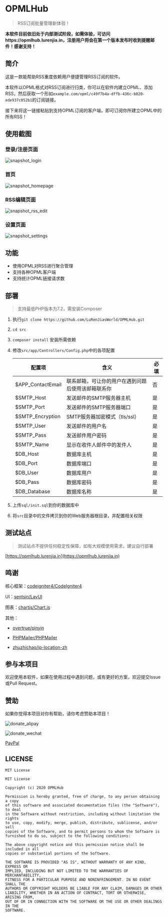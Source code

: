 # OPMLHub

> RSS订阅批量管理新体验！

**本软件目前依旧处于内部测试阶段，如需体验，可访问https://opmlhub.lurenjia.in，注册用户将会在第一个版本发布时收到提醒邮件！感谢支持！**

## 简介

这是一款能帮助RSS重度依赖用户便捷管理RSS订阅的软件。

本软件以OPML格式对RSS订阅进行归类，你可以在软件内建立OPML、添加RSS，然后获取一个形如`example.com/opml/c49f7b4a-dffb-436c-b020-ede937c052b1`的订阅链接。

接下来将这一链接粘贴到支持OPML订阅的客户端，即可订阅你所建立OPML中的所有RSS！

## 使用截图

### 登录/注册页面
![snapshot_login](images/snapshot_login.png)

### 首页
![snapshot_homepage](images/snapshot_homepage.png)

### RSS编辑页面
![snapshot_rss_edit](images/snapshot_rss_edit.png)

### 设置页面
![snapshot_settings](images/snapshot_settings.png)

## 功能

- 使用OPML对RSS进行聚合管理
- 支持各种OPML客户端
- 支持统计OPML链接请求数

## 部署

> 支持最低PHP版本为7.2，需安装Composer

1. 执行`git clone https://github.com/LuRenJiasWorld/OPMLHub.git`

2. `cd src`

3. `composer install` 安装所需依赖

4. 修改`src/app/Controllers/Config.php`中的各项配置

   | 配置项            | 含义                                               | 必填 |
   | ----------------- | -------------------------------------------------- | ---- |
   | $APP_ContactEmail | 联系邮箱，可让你的用户在遇到问题后使用该邮箱联系你 | 否   |
   | $SMTP_Host        | 发送邮件的SMTP服务器主机                           | 是   |
   | $SMTP_Port        | 发送邮件的SMTP服务器端口                           | 是   |
   | $SMTP_Encryption  | SMTP服务器加密模式（tls/ssl）                      | 是   |
   | $SMTP_User        | 发送邮件的用户名                                   | 是   |
   | $SMTP_Pass        | 发送邮件用户密码                                   | 是   |
   | $SMTP_Name        | 显示在收件人邮件中的发件人                         | 是   |
   | $DB_Host          | 数据库主机                                         | 是   |
   | $DB_Port          | 数据库端口                                         | 是   |
   | $DB_User          | 数据库用户                                         | 是   |
   | $DB_Pass          | 数据库密码                                         | 是   |
   | $DB_Database      | 数据库名称                                         | 是   |

5. 上传`sql/init.sql`到你的数据库中

6. 将`src`目录中的文件拷贝到你的Web服务器根目录，并配置相关权限

## 测试站点

> 测试站点不提供任何稳定性保障，如有大规模使用需求，建议自行部署

[https://opmlhub.lurenjia.in](https://opmlhub.lurenjia.in)

## 鸣谢

核心框架：[codeigniter4/CodeIgniter4](https://github.com/codeigniter4/CodeIgniter4)

UI：[sentsin/LayUI](https://github.com/sentsin/layui)

图表：[chartjs/Chart.js](https://github.com/chartjs/Chart.js)

其他：

- [overtrue/pinyin](https://github.com/overtrue/pinyin)

- [PHPMailer/PHPMailer](https://github.com/PHPMailer/PHPMailer)

- [zhuzhichao/ip-location-zh](https://github.com/zhuzhichao/ip-location-zh)

## 参与本项目

欢迎使用本软件，如果在使用过程中遇到问题，或有更好的方案，欢迎提交Issue或Pull Request。

## 赞助

如果你觉得本项目对你有帮助，请你考虑赞助本项目！

![donate_alipay](images/donate_alipay.png)

![donate_wechat](images/donate_wechat.png)

[PayPal](https://www.paypal.me/lurenjia)

## LICENSE

`MIT License`

```
MIT License

Copyright (c) 2020 OPMLHub

Permission is hereby granted, free of charge, to any person obtaining a copy
of this software and associated documentation files (the "Software"), to deal
in the Software without restriction, including without limitation the rights
to use, copy, modify, merge, publish, distribute, sublicense, and/or sell
copies of the Software, and to permit persons to whom the Software is
furnished to do so, subject to the following conditions:

The above copyright notice and this permission notice shall be included in all
copies or substantial portions of the Software.

THE SOFTWARE IS PROVIDED "AS IS", WITHOUT WARRANTY OF ANY KIND, EXPRESS OR
IMPLIED, INCLUDING BUT NOT LIMITED TO THE WARRANTIES OF MERCHANTABILITY,
FITNESS FOR A PARTICULAR PURPOSE AND NONINFRINGEMENT. IN NO EVENT SHALL THE
AUTHORS OR COPYRIGHT HOLDERS BE LIABLE FOR ANY CLAIM, DAMAGES OR OTHER
LIABILITY, WHETHER IN AN ACTION OF CONTRACT, TORT OR OTHERWISE, ARISING FROM,
OUT OF OR IN CONNECTION WITH THE SOFTWARE OR THE USE OR OTHER DEALINGS IN THE
SOFTWARE.
```

